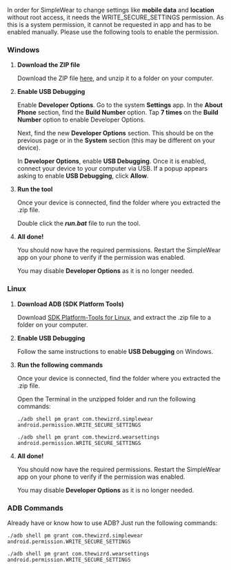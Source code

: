 In order for SimpleWear to change settings like **mobile data** and **location** without root access, it needs the WRITE_SECURE_SETTINGS permission. As this is a system permission, it cannot be requested in app and has to be enabled manually. Please use the following tools to enable the permission.

### **Windows**
1. **Download the ZIP file**

    Download the ZIP file [here](https://github.com/SimpleAppProjects/SimpleWear/releases/download/v1.9.0_r0/SettingsEnabler.zip), and unzip it to a folder on your computer.

2. **Enable USB Debugging**

    Enable **Developer Options**. Go to the system **Settings** app. In the **About Phone** section, find the **Build Number** option. Tap **7 times** on the **Build Number** option to enable Developer Options.

    Next, find the new **Developer Options** section. This should be on the previous page or in the **System** section (this may be different on your device).

    In **Developer Options**, enable **USB Debugging**. Once it is enabled, connect your device to your computer via USB. If a popup appears asking to enable **USB Debugging**, click **Allow**.

3. **Run the tool**

    Once your device is connected, find the folder where you extracted the .zip file.

    Double click the _**run.bat**_ file to run the tool.

4. **All done!**

    You should now have the required permissions. Restart the SimpleWear app on your phone to verify if the permission was enabled.

    You may disable **Developer Options** as it is no longer needed.

### **Linux**
1. **Download ADB (SDK Platform Tools)**

    Download [SDK Platform-Tools for Linux](https://developer.android.com/studio/releases/platform-tools.html), and extract the .zip file to a folder on your computer.

2. **Enable USB Debugging**

    Follow the same instructions to enable **USB Debugging** on Windows.

3. **Run the following commands**

    Once your device is connected, find the folder where you extracted the .zip file. 

    Open the Terminal in the unzipped folder and run the following commands:

    `./adb shell pm grant com.thewizrd.simplewear android.permission.WRITE_SECURE_SETTINGS`

    `./adb shell pm grant com.thewizrd.wearsettings android.permission.WRITE_SECURE_SETTINGS`

4. **All done!**

    You should now have the required permissions. Restart the SimpleWear app on your phone to verify if the permission was enabled.

    You may disable **Developer Options** as it is no longer needed.

### ADB Commands
Already have or know how to use ADB? Just run the following commands:

`./adb shell pm grant com.thewizrd.simplewear android.permission.WRITE_SECURE_SETTINGS`

`./adb shell pm grant com.thewizrd.wearsettings android.permission.WRITE_SECURE_SETTINGS`